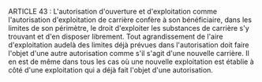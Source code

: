 ARTICLE 43 : L'autorisation d'ouverture et d'exploitation comme
l'autorisation d'exploitation de carrière confère à son bénéficiaire,
dans les limites de son périmètre, le droit d'exploiter les substances
de carrière s'y trouvant et d'en disposer librement.
Tout agrandissement de l'aire d'exploitation audelà des limites déjà
prévues dans l'autorisation doit faire l'objet d'une autre autorisation
comme s'il s'agit d'une nouvelle carrière.
Il en est de même dans tous les cas où une nouvelle exploitation est
établie à côté d'une exploitation qui a déjà fait l'objet d'une
autorisation.